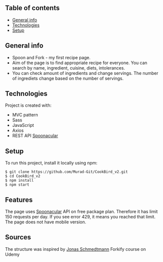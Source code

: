 ## Table of contents
* [General info](#general-info)
* [Technologies](#technologies)
* [Setup](#setup)

## General info
- Spoon and Fork - my first recipe page.
- Aim of the page is to find appropriate recipe for everyone. You can search by name, ingredient, cuisine, diets, intolerances.
- You can check amount of ingredients and change servings. The number of ingrediets change based on the number of servings.
	
## Technologies
Project is created with:
* MVC pattern
* Sass
* JavaScript
* Axios
* REST API [Spoonacular](https://spoonacular.com/food-api)
	
## Setup
To run this project, install it locally using npm:

```
$ git clone https://github.com/Murad-Git/CookBird_v2.git
$ cd CookBird_v2
$ npm install
$ npm start
```

## Features
The page uses [Spoonacular](https://spoonacular.com/food-api) API on free package plan. Therefore it has limit 150 requests per day. If you see error 429, it means you reached that limit.
The page does not have mobile version.

## Sources
The structure was inspired by [Jonas Schmedtmann](https://www.udemy.com/course/the-complete-javascript-course/) Forkify course on Udemy
